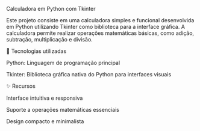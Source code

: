 Calculadora em Python com Tkinter

Este projeto consiste em uma calculadora simples e funcional desenvolvida em Python utilizando Tkinter como biblioteca para a interface gráfica. 
A calculadora permite realizar operações matemáticas básicas, como adição, subtração, multiplicação e divisão.

🚀 Tecnologias utilizadas

Python: Linguagem de programação principal

Tkinter: Biblioteca gráfica nativa do Python para interfaces visuais

✨ Recursos

Interface intuitiva e responsiva

Suporte a operações matemáticas essenciais

Design compacto e minimalista
